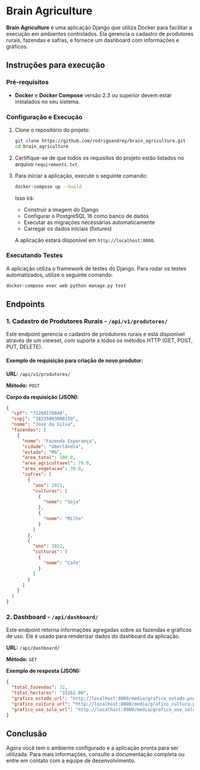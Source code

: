 
# Brain Agriculture

**Brain Agriculture** é uma aplicação Django que utiliza Docker para facilitar a execução em ambientes controlados. Ela gerencia o cadastro de produtores rurais, fazendas e safras, e fornece um dashboard com informações e gráficos.

## Instruções para execução

### Pré-requisitos

- **Docker** e **Docker Compose** versão 2.3 ou superior devem estar instalados no seu sistema.
  
### Configuração e Execução

1. Clone o repositório do projeto:
   ```bash
   git clone https://github.com/rodrigoandrey/brain_agriculture.git
   cd brain_agriculture
   ```

2. Certifique-se de que todos os requisitos do projeto estão listados no arquivo `requirements.txt`.

3. Para iniciar a aplicação, execute o seguinte comando:
   ```bash
   docker-compose up --build
   ```

   Isso irá:
   - Construir a imagem do Django
   - Configurar o PostgreSQL 16 como banco de dados
   - Executar as migrações necessárias automaticamente
   - Carregar os dados iniciais (fixtures)

   A aplicação estará disponível em `http://localhost:8000`.

### Executando Testes

A aplicação utiliza o framework de testes do Django. Para rodar os testes automatizados, utilize o seguinte comando:

```bash
docker-compose exec web python manage.py test
```

## Endpoints

### 1. Cadastro de Produtores Rurais - `/api/v1/produtores/`

Este endpoint gerencia o cadastro de produtores rurais e está disponível através de um viewset, com suporte a todos os métodos HTTP (GET, POST, PUT, DELETE).

#### Exemplo de requisição para criação de novo produtor:

**URL:** `/api/v1/produtores/`

**Método:** `POST`

**Corpo da requisição (JSON):**
```json
{
  "cpf": "71260178048",
  "cnpj": "38335003000159",
  "nome": "José da Silva",
  "fazendas": [
    {
      "nome": "Fazenda Esperança",
      "cidade": "Uberlândia",
      "estado": "MG",
      "area_total": 100.0,
      "area_agricultavel": 70.0,
      "area_vegetacao": 30.0,
      "safras": [
        {
          "ano": 2021,
          "culturas": [
            {
              "nome": "Soja"
            },
            {
              "nome": "Milho"
            }
          ]
        },
        {
          "ano": 2022,
          "culturas": [
            {
              "nome": "Café"
            }
          ]
        }
      ]
    }
  ]
}
```

### 2. Dashboard - `/api/dashboard/`

Este endpoint retorna informações agregadas sobre as fazendas e gráficos de uso. Ele é usado para renderizar dados do dashboard da aplicação.

**URL:** `/api/dashboard/`

**Método:** `GET`

**Exemplo de resposta (JSON):**
```json
{
  "total_fazendas": 32,
  "total_hectares": "15162.00",
  "grafico_estado_url": "http://localhost:8000/media/grafico_estado.png",
  "grafico_cultura_url": "http://localhost:8000/media/grafico_cultura.png",
  "grafico_uso_solo_url": "http://localhost:8000/media/grafico_uso_solo.png"
}
```

## Conclusão

Agora você tem o ambiente configurado e a aplicação pronta para ser utilizada. Para mais informações, consulte a documentação completa ou entre em contato com a equipe de desenvolvimento.
